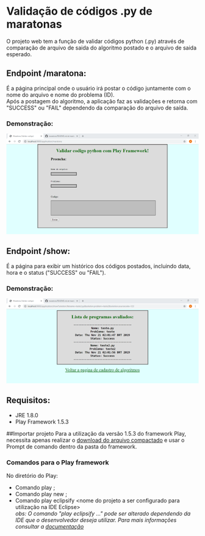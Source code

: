 # Validação de códigos .py de maratonas
 O projeto web tem a função de validar códigos python (.py) através de comparação de arquivo de saida do algoritmo postado e o arquivo de saida esperado.  
 
## Endpoint /maratona: 
 É a página principal onde o usuário irá postar o código juntamente com o nome do arquivo e nome do problema (ID).  
 Após a postagem do algoritmo, a aplicação faz as validações e retorna com "SUCCESS" ou "FAIL" dependendo da comparação do arquivo de saída.  
### Demonstração:  
 ![](pics/endpoint-maratona.png)  
   
## Endpoint /show: 
 É a página para exibir um histórico dos códigos postados, incluindo data, hora e o status ("SUCCESS" ou "FAIL").  
### Demonstração:  
 ![](pics/endpoint-show.png) 

## Requisitos:
- JRE 1.8.0
- Play Framework 1.5.3

##Importar projeto
Para a utilização da versão 1.5.3 do framework Play, necessita apenas realizar o [download do arquivo compactado](https://www.playframework.com/releases) e usar o Prompt de comando dentro da pasta do framework.

### Comandos para o Play framework
No diretório do Play:
- Comando play <nome do projeto>;
- Comando play new <nome do projeto a ser criado>;
- Comando play eclipsify <nome do projeto a ser configurado para utilização na IDE Eclipse>  
 *obs: O comando "play eclipsify ..." pode ser alterado dependendo da IDE que o desenvolvedor deseja utilizar. Para mais informações consultar a [documentação](https://www.playframework.com/documentation/1.5.x/ide)*
 
